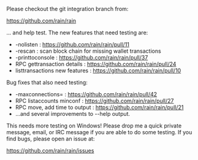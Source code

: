 Please checkout the git integration branch from:

https://github.com/rain/rain

... and help test.  The new features that need testing are:

* -nolisten : https://github.com/rain/rain/pull/11
* -rescan : scan block chain for missing wallet transactions
* -printtoconsole : https://github.com/rain/rain/pull/37
* RPC gettransaction details : https://github.com/rain/rain/pull/24
* listtransactions new features : https://github.com/rain/rain/pull/10

Bug fixes that also need testing:

* -maxconnections= : https://github.com/rain/rain/pull/42
* RPC listaccounts minconf : https://github.com/rain/rain/pull/27
* RPC move, add time to output : https://github.com/rain/rain/pull/21
* ...and several improvements to --help output.

This needs more testing on Windows!  Please drop me a quick private message, email, or IRC message if you are able to do some testing.  If you find bugs, please open an issue at:

https://github.com/rain/rain/issues
